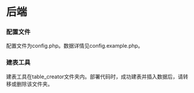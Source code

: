 # 后端
### 配置文件
配置文件为config.php。数据详情见config.example.php。
### 建表工具
建表工具在table_creator文件夹内。部署代码时，成功建表并插入数据后，请转移或删除该文件夹。